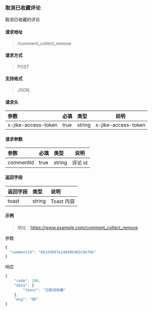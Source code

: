
### 取消已收藏评论

取消已收藏的评论

#### 请求地址

> /comment_collect_remove

#### 请求方式

> POST

#### 支持格式

> JSON

#### 请求头

| 参数                | 必填 | 类型   | 说明                |
| :------------------ | :--- | :----- | ------------------- |
| x-jike-access-token | true | string | x-jike-access-token |

#### 请求参数

| 参数      | 必填 | 类型   | 说明    |
| :-------- | :--- | :----- | ------- |
| commentId | true | string | 评论 id |

#### 返回字段

| 返回字段 | 类型   | 说明       |
| :------- | :----- | :--------- |
| toast    | string | Toast 内容 |


#### 示例

> 地址：https://www.example.com/comment_collect_remove

参数

```javascript
{
  "commentId": "66229567e14d49b402c9e7de"
}
```

响应

```javascript
{
    "code": 200,
    "data": {
        "toast": "已取消收藏"
    },
    "msg": "OK"
}
```